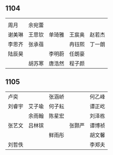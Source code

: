 ## 1104
|     |     |     |     |     |
| --- | --- | --- | --- | --- |
|  |  |  |  |  |
| 周月 | 余宛蕾 |  |  |  |
| 谢美琳 | 王思钦 | 单琦雅 | 王宸奥 | 赵若杰 |
| 李思齐 | 张承蓓 |  | 冉钰熙 | 丁一朗 |
| 陆辰昊 |  | 李明蔚 | 任朗豪 |  |
|  | 胡苏寒 | 唐浩然 | 程子颜 |  |

## 1105
|     |     |     |     |     |
| --- | --- | --- | --- | --- |
| 卢奕 |  | 张涵峤 |  | 何乙峰 |
| 刘睿宇 | 艾子瑜 | 何子耘 |  | 谭正屹 |
|  | 余雨翰 | 陈星宏 |  | 刘泽栋 |
| 张艺文 | 吕林镔 |  | 张颢严 | 谭博祯 |
|  |  | 鲜雨彤 |  | 胡文馨 |
| 刘哲佚 |  |  |  | 李郑夫 |

